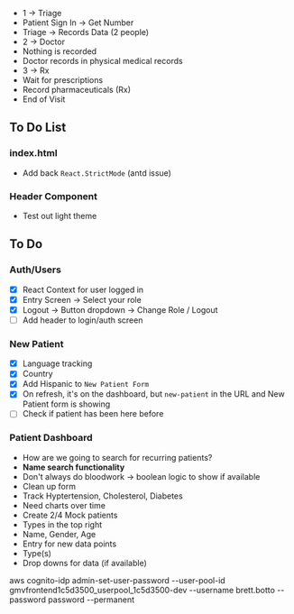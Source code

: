 - 1 -> Triage
- Patient Sign In -> Get Number
- Triage -> Records Data (2 people)
- 2 -> Doctor
- Nothing is recorded
- Doctor records in physical medical records
- 3 -> Rx
- Wait for prescriptions
- Record pharmaceuticals (Rx)
- End of Visit

## To Do List

### index.html

- Add back `React.StrictMode` (antd issue)

### Header Component

- Test out light theme

## To Do

### Auth/Users

- [x] React Context for user logged in
- [x] Entry Screen -> Select your role
- [x] Logout -> Button dropdown -> Change Role / Logout
- [ ] Add header to login/auth screen

### New Patient

- [x] Language tracking
- [x] Country
- [x] Add Hispanic to `New Patient Form`
- [x] On refresh, it's on the dashboard, but `new-patient` in the URL and New Patient form is showing
- [ ] Check if patient has been here before

### Patient Dashboard

- How are we going to search for recurring patients?
- **Name search functionality**
- Don't always do bloodwork -> boolean logic to show if available
- Clean up form
- Track Hyptertension, Cholesterol, Diabetes
- Need charts over time
- Create 2/4 Mock patients
- Types in the top right
- Name, Gender, Age
- Entry for new data points
- Type(s)
- Drop downs for data (if available)

aws cognito-idp admin-set-user-password --user-pool-id gmvfrontend1c5d3500_userpool_1c5d3500-dev --username brett.botto --password password --permanent
